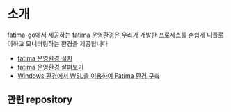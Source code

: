 # 소개

fatima-go에서 제공하는 fatima 운영환경은 우리가 개발한 프로세스를 손쉽게 디플로이하고 모니터링하는 환경을 제공합니다<BR>

- [fatima 운영환경 설치](./operating_start.md)
- [fatima 운영환경 살펴보기](./operating_detail.md)
- [Windows 환경에서 WSL을 이용하여 Fatima 환경 구축](./operating_wsl.md)


## 관련 repository

